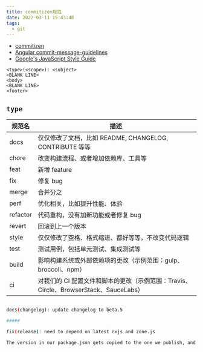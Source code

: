 ```yaml
---
title: commitizen规范
date: 2022-03-11 15:43:48
tags:
  - git
---
```


- [commitizen](https://www.npmjs.com/package/commitizen)
- [Angular commit-message-guidelines](https://github.com/angular/angular/blob/22b96b9/CONTRIBUTING.md#-commit-message-guidelines)
- [Google's JavaScript Style Guide](https://google.github.io/styleguide/jsguide.html)

```
<type>(<scope>): <subject>
<BLANK LINE>
<body>
<BLANK LINE>
<footer>

```

<!-- more -->


## `type`

| 规范名   | 描述                                                                                  |
| -------- | ------------------------------------------------------------------------------------- |
| docs     | 仅仅修改了文档，比如 README, CHANGELOG, CONTRIBUTE 等等                               |
| chore    | 改变构建流程、或者增加依赖库、工具等                                                  |
| feat     | 新增 feature                                                                          |
| fix      | 修复 bug                                                                              |
| merge    | 合并分之                                                                              |
| perf     | 优化相关，比如提升性能、体验                                                          |
| refactor | 代码重构，没有加新功能或者修复 bug                                                    |
| revert   | 回滚到上一个版本                                                                      |
| style    | 仅仅修改了空格、格式缩进、都好等等，不改变代码逻辑                                    |
| test     | 测试用例，包括单元测试、集成测试等                                                    |
| build    | 影响构建系统或外部依赖项的更改（示例范围：gulp、broccoli、npm）                       |
| ci       | 对我们的 CI 配置文件和脚本的更改（示例范围：Travis、Circle、BrowserStack、SauceLabs） |


```bash

docs(changelog): update changelog to beta.5

#####

fix(release): need to depend on latest rxjs and zone.js

The version in our package.json gets copied to the one we publish, and users need the latest of these.


```